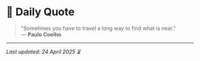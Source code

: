 # 📜 Daily Quote

> "Sometimes you have to travel a long way to find what is near."  
> — **Paulo Coelho**

---

_Last updated: 24 April 2025 ⏳_

